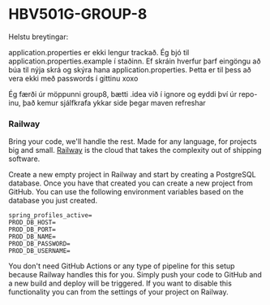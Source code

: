 # HBV501G-GROUP-8

Helstu breytingar: 

application.properties er ekki lengur trackað. Ég bjó til application.properties.example í staðinn.
Ef skráin hverfur þarf eingöngu að búa til nýja skrá og skýra hana application.properties. Þetta er til þess að
vera ekki með passwords í gittinu xoxo

Ég færði úr möppunni group8, bætti .idea við í ignore og eyddi því úr repo-inu, það kemur sjálfkrafa ykkar side þegar
maven refreshar

### Railway

Bring your code, we'll handle the rest. Made for any language, for projects big and small. [Railway](https://railway.app/)
is the cloud that takes the complexity out of shipping software.

Create a new empty project in Railway and start by creating a PostgreSQL database. Once you have that created you can create
a new project from GitHub. You can use the following environment variables based on the database you just created.

```properties
spring_profiles_active=
PROD_DB_HOST=
PROD_DB_PORT=
PROD_DB_NAME=
PROD_DB_PASSWORD=
PROD_DB_USERNAME=
```

You don't need GitHub Actions or any type of pipeline for this setup because Railway handles this for you. Simply push your code to GitHub
and a new build and deploy will be triggered. If you want to disable this functionality you can from the settings of your project
on Railway. 